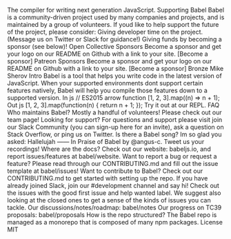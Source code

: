 The compiler for writing next generation JavaScript. Supporting Babel Babel is a community-driven project used by many companies and projects, and is maintained by a group of volunteers. If youd like to help support the future of the project, please consider: Giving developer time on the project. (Message us on Twitter or Slack for guidance!) Giving funds by becoming a sponsor (see below)! Open Collective Sponsors Become a sponsor and get your logo on our README on Github with a link to your site. [Become a sponsor] Patreon Sponsors Become a sponsor and get your logo on our README on Github with a link to your site. [Become a sponsor] Bronze Mike Sherov Intro Babel is a tool that helps you write code in the latest version of JavaScript. When your supported environments dont support certain features natively, Babel will help you compile those features down to a supported version. In js // ES2015 arrow function [1, 2, 3].map((n) => n + 1); Out js [1, 2, 3].map(function(n) { return n + 1; }); Try it out at our REPL. FAQ Who maintains Babel? Mostly a handful of volunteers! Please check out our team page! Looking for support? For questions and support please visit join our Slack Community (you can sign-up here for an invite), ask a question on Stack Overflow, or ping us on Twitter. Is there a Babel song? Im so glad you asked: Hallelujah —— In Praise of Babel by @angus-c. Tweet us your recordings! Where are the docs? Check out our website: babeljs.io, and report issues/features at babel/website. Want to report a bug or request a feature? Please read through our CONTRIBUTING.md and fill out the issue template at babel/issues! Want to contribute to Babel? Check out our CONTRIBUTING.md to get started with setting up the repo. If you have already joined Slack, join our #development channel and say hi! Check out the issues with the good first issue and help wanted label. We suggest also looking at the closed ones to get a sense of the kinds of issues you can tackle. Our discussions/notes/roadmap: babel/notes Our progress on TC39 proposals: babel/proposals How is the repo structured? The Babel repo is managed as a monorepo that is composed of many npm packages. License MIT